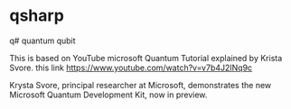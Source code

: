 # qsharp
q# quantum qubit

This is based on YouTube microsoft Quantum Tutorial explained by Krista Svore.
this link https://www.youtube.com/watch?v=v7b4J2INq9c

Krysta Svore, principal researcher at Microsoft, demonstrates the new Microsoft Quantum Development Kit, now in preview.
